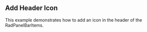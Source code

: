 ## Add Header Icon

This example demonstrates how to add an icon in the header of the RadPanelBarItems.

[//]: <keywords: image, databinding, hierarchicaldatatemplate>